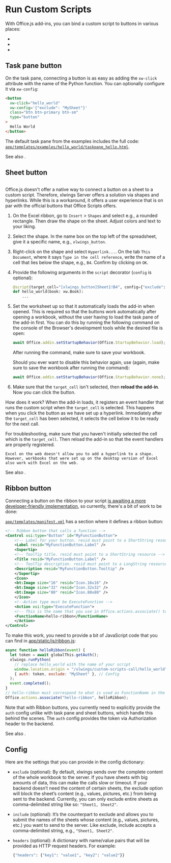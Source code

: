# Run Custom Scripts

With Office.js add-ins, you can bind a custom script to buttons in various places:

- [](#task-pane-button)
- [](#sheet-button)
- [](#ribbon-button)

## Task pane button

On the task pane, connecting a button is as easy as adding the `xw-click` attribute with the name of the Python function. You can optionally configure it via `xw-config`:

```html
<button
  xw-click="hello_world"
  xw-config='{"exclude": "MySheet"}'
  class="btn btn-primary btn-sm"
  type="button"
>
  Hello World
</button>
```

The default task pane from the examples includes the full code: [`app/templates/examples/hello_world/taskpane_hello.html`](https://github.com/xlwings/xlwings-server/blob/main/app/templates/examples/hello_world/taskpane_hello.html).

See also [](#config).

## Sheet button

```{versionadded} 0.6.0

```

Office.js doesn't offer a native way to connect a button on a sheet to a custom script. Therefore, xlwings Server offers a solution via shapes and hyperlinks. While this is a workaround, it offers a user experience that is on par with the official buttons that Office Scripts offers.

1. On the Excel ribbon, go to `Insert` > `Shapes` and select e.g., a rounded rectangle. Then draw the shape on the sheet. Adjust colors and text to your liking.
2. Select the shape. In the name box on the top left of the spreadsheet, give it a specific name, e.g., `xlwings_button`.
3. Right-click on the shape and select `Hyperlink...`. On the tab `This Document`, where it says `Type in the cell reference`, write the name of a cell that lies below the shape, e.g., `B4`. Confirm by clicking on `OK`.
4. Provide the following arguments in the `script` decorator (`config` is optional):

   ```python
   @script(target_cell="[xlwings_button]Sheet1!B4", config={"exclude": "MySheet"})
   def hello_world(book: xw.Book):
       ...
   ```

5. Set the worksheet up so that it automatically loads the add-in when opened. This is required so that the buttons work automatically after opening a workbook, without the user having to load the task pane of the add-in first. You can do this by running the following command on the console of the Browser's development tools while the desired file is open:

   ```js
   await Office.addin.setStartupBehavior(Office.StartupBehavior.load);
   ```

   After running the command, make sure to save your workbook.

   Should you ever want to disable this behavior again, use (again, make sure to save the workbook after running the command):

   ```js
   await Office.addin.setStartupBehavior(Office.StartupBehavior.none);
   ```

6. Make sure that the `target_cell` isn't selected, then **reload the add-in**. Now you can click the button.

How does it work? When the add-in loads, it registers an event handler that runs the custom script when the `target_cell` is selected. This happens when you click the button as we have set up a hyperlink. Immediately after the `target_cell` has been selected, it selects the cell below it to be ready for the next call.

For troubleshooting, make sure that you haven't initially selected the cell which is the `target_cell`. Then reload the add-in so that the event handlers are properly registered.

```{note}
Excel on the web doesn't allow you to add a hyperlink to a shape. However, workbooks that were set up on the desktop version of Excel also work with Excel on the web.
```

See also [](#config).

## Ribbon button

Connecting a button on the ribbon to your script [is awaiting a more developer-friendly implementation](https://github.com/xlwings/xlwings-server/issues/102), so currently, there's a bit of work to be done:

[`app/templates/manifest.xml`](https://github.com/xlwings/xlwings-server/blob/main/app/templates/manifest.xml) has a section where it defines a ribbon button:

```xml
<!-- Ribbon button that calls a function -->
<Control xsi:type="Button" id="MyFunctionButton">
    <!-- Label for your button. resid must point to a ShortString resource -->
    <Label resid="MyFunctionButton.Label" />
    <Supertip>
    <!-- ToolTip title. resid must point to a ShortString resource -->
    <Title resid="MyFunctionButton.Label" />
    <!-- ToolTip description. resid must point to a LongString resource -->
    <Description resid="MyFunctionButton.Tooltip" />
    </Supertip>
    <Icon>
    <bt:Image size="16" resid="Icon.16x16" />
    <bt:Image size="32" resid="Icon.32x32" />
    <bt:Image size="80" resid="Icon.80x80" />
    </Icon>
    <!--Action type must be ExecuteFunction -->
    <Action xsi:type="ExecuteFunction">
    <!-- This is the name that you use in Office.actions.associate() to connect it to a function -->
    <FunctionName>hello-ribbon</FunctionName>
    </Action>
</Control>
```

To make this work, you need to provide a bit of JavaScript code that you can find in [app/static/js/ribbon.js](https://github.com/xlwings/xlwings-server/blob/main/app/static/js/ribbon.js):

```js
async function helloRibbon(event) {
  let token = await globalThis.getAuth();
  xlwings.runPython(
    // replace hello_world with the name of your script
    window.location.origin + "/xlwings/custom-scripts-call/hello_world",
    { auth: token, exclude: "MySheet" }, // Config
  );
  event.completed();
}
// hello-ribbon must correspond to what is used as FunctionName in the manifest
Office.actions.associate("hello-ribbon", helloRibbon);
```

Note that with Ribbon buttons, you currently need to explicitly provide the `auth` config unlike with task pane and sheet buttons, which handle this behind the scenes. The `auth` config provides the token via Authorization header to the backend.

See also [](#config).

## Config

Here are the settings that you can provide in the config dictionary:

- `exclude` (optional): By default, xlwings sends over the complete content of the whole workbook to the server. If you have sheets with big amounts of data, this can make the calls slow or timeout. If your backend doesn’t need the content of certain sheets, the exclude option will block the sheet’s content (e.g., values, pictures, etc.) from being sent to the backend. Currently, you can only exclude entire sheets as comma-delimited string like so: `"Sheet1, Sheet2"`.

- `include` (optional): It’s the counterpart to exclude and allows you to submit the names of the sheets whose content (e.g., values, pictures, etc.) you want to send to the server. Like exclude, include accepts a comma-delimited string, e.g., `"Sheet1, Sheet2"`.

- `headers` (optional): A dictionary with name/value pairs that will be provided as HTTP request headers. For example:

  ```python
  {"headers": {"key1": "value1", "key2": "value2"}}
  ```
